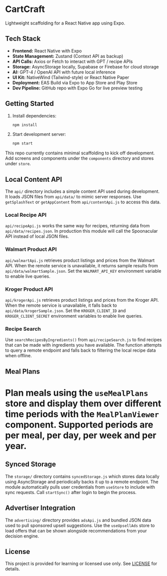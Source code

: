 # CartCraft

Lightweight scaffolding for a React Native app using Expo.

## Tech Stack

- **Frontend:** React Native with Expo
- **State Management:** Zustand (Context API as backup)
- **API Calls:** Axios or Fetch to interact with GPT / recipe APIs
- **Storage:** AsyncStorage locally, Supabase or Firebase for cloud storage
- **AI:** GPT-4 / OpenAI API with future local inference
- **UI Kit:** NativeWind (Tailwind-style) or React Native Paper
- **Deployment:** EAS Build via Expo to App Store and Play Store
- **Dev Pipeline:** GitHub repo with Expo Go for live preview testing

## Getting Started

1. Install dependencies:
   ```bash
   npm install
   ```
2. Start development server:
   ```bash
   npm start
   ```

This repo currently contains minimal scaffolding to kick off development. Add screens and components under the `components` directory and stores under `store`.

## Local Content API

The `api/` directory includes a simple content API used during development. It loads JSON files from `api/data/` to mimic server responses. Use `getSplashText` or `getAppContent` from `api/contentApi.js` to access this data.

### Local Recipe API
`api/recipeApi.js` works the same way for recipes, returning data from `api/data/recipes.json`. In production this module will call the Spoonacular API instead of local JSON files.

### Walmart Product API
`api/walmartApi.js` retrieves product listings and prices from the Walmart API. When the remote service is unavailable, it returns sample results from `api/data/walmartSample.json`. Set the `WALMART_API_KEY` environment variable to enable live queries.
### Kroger Product API
`api/krogerApi.js` retrieves product listings and prices from the Kroger API. When the remote service is unavailable, it falls back to `api/data/krogerSample.json`. Set the `KROGER_CLIENT_ID` and `KROGER_CLIENT_SECRET` environment variables to enable live queries.
### Recipe Search
Use `searchRecipesByIngredients()` from `api/recipeSearch.js` to find recipes that can be made with ingredients you have available. The function attempts to query a remote endpoint and falls back to filtering the local recipe data when offline.

## Meal Plans

Plan meals using the `useMealPlans` store and display them over different time
periods with the `MealPlanViewer` component. Supported periods are per meal, per
day, per week and per year.
=======
## Synced Storage

The `storage/` directory contains `syncedStorage.js` which stores data locally using AsyncStorage and periodically backs it up to a remote endpoint. The module automatically pulls user credentials from `useStore` to include with sync requests. Call `startSync()` after login to begin the process.

## Advertiser Integration

The `advertising/` directory provides `adsApi.js` and bundled JSON data used to pull sponsored upsell suggestions. Use the `useUpsellAds` store to load offers that can be shown alongside recommendations from your decision engine.

## License

This project is provided for learning or licensed use only. See [LICENSE](LICENSE) for details.

